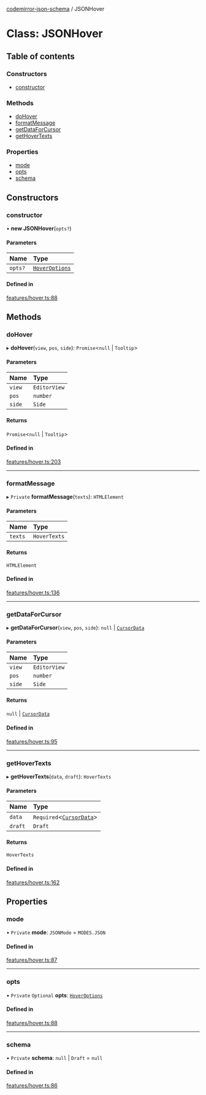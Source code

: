 [codemirror-json-schema](../README.md) / JSONHover

# Class: JSONHover

## Table of contents

### Constructors

- [constructor](JSONHover.md#constructor)

### Methods

- [doHover](JSONHover.md#dohover)
- [formatMessage](JSONHover.md#formatmessage)
- [getDataForCursor](JSONHover.md#getdataforcursor)
- [getHoverTexts](JSONHover.md#gethovertexts)

### Properties

- [mode](JSONHover.md#mode)
- [opts](JSONHover.md#opts)
- [schema](JSONHover.md#schema)

## Constructors

### constructor

• **new JSONHover**(`opts?`)

#### Parameters

| Name    | Type                                        |
| :------ | :------------------------------------------ |
| `opts?` | [`HoverOptions`](../README.md#hoveroptions) |

#### Defined in

[features/hover.ts:88](https://github.com/jsonnext/codemirror-json-schema/blob/c8d2594/src/features/hover.ts#L88)

## Methods

### doHover

▸ **doHover**(`view`, `pos`, `side`): `Promise`\<`null` \| `Tooltip`\>

#### Parameters

| Name   | Type         |
| :----- | :----------- |
| `view` | `EditorView` |
| `pos`  | `number`     |
| `side` | `Side`       |

#### Returns

`Promise`\<`null` \| `Tooltip`\>

#### Defined in

[features/hover.ts:203](https://github.com/jsonnext/codemirror-json-schema/blob/c8d2594/src/features/hover.ts#L203)

---

### formatMessage

▸ `Private` **formatMessage**(`texts`): `HTMLElement`

#### Parameters

| Name    | Type         |
| :------ | :----------- |
| `texts` | `HoverTexts` |

#### Returns

`HTMLElement`

#### Defined in

[features/hover.ts:136](https://github.com/jsonnext/codemirror-json-schema/blob/c8d2594/src/features/hover.ts#L136)

---

### getDataForCursor

▸ **getDataForCursor**(`view`, `pos`, `side`): `null` \| [`CursorData`](../README.md#cursordata)

#### Parameters

| Name   | Type         |
| :----- | :----------- |
| `view` | `EditorView` |
| `pos`  | `number`     |
| `side` | `Side`       |

#### Returns

`null` \| [`CursorData`](../README.md#cursordata)

#### Defined in

[features/hover.ts:95](https://github.com/jsonnext/codemirror-json-schema/blob/c8d2594/src/features/hover.ts#L95)

---

### getHoverTexts

▸ **getHoverTexts**(`data`, `draft`): `HoverTexts`

#### Parameters

| Name    | Type                                                  |
| :------ | :---------------------------------------------------- |
| `data`  | `Required`\<[`CursorData`](../README.md#cursordata)\> |
| `draft` | `Draft`                                               |

#### Returns

`HoverTexts`

#### Defined in

[features/hover.ts:162](https://github.com/jsonnext/codemirror-json-schema/blob/c8d2594/src/features/hover.ts#L162)

## Properties

### mode

• `Private` **mode**: `JSONMode` = `MODES.JSON`

#### Defined in

[features/hover.ts:87](https://github.com/jsonnext/codemirror-json-schema/blob/c8d2594/src/features/hover.ts#L87)

---

### opts

• `Private` `Optional` **opts**: [`HoverOptions`](../README.md#hoveroptions)

#### Defined in

[features/hover.ts:88](https://github.com/jsonnext/codemirror-json-schema/blob/c8d2594/src/features/hover.ts#L88)

---

### schema

• `Private` **schema**: `null` \| `Draft` = `null`

#### Defined in

[features/hover.ts:86](https://github.com/jsonnext/codemirror-json-schema/blob/c8d2594/src/features/hover.ts#L86)
